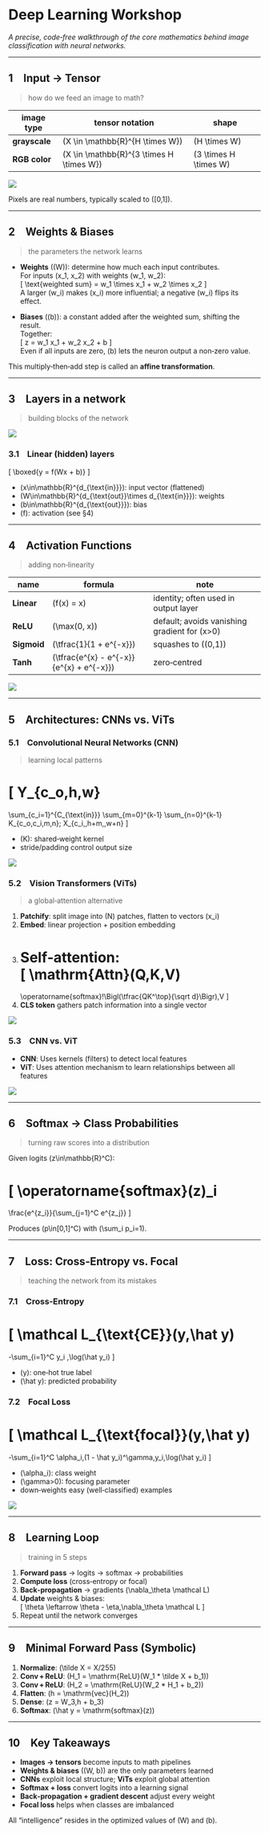 # Deep Learning Workshop  
_A precise, code‑free walkthrough of the core mathematics behind image classification with neural networks._


---

## 1 Input → Tensor  
> how do we feed an image to math?

| image type   | tensor notation                         | shape               |
|--------------|-----------------------------------------|---------------------|
| **grayscale**| \(X \in \mathbb{R}^{H \times W}\)       | \(H \times W\)      |
| **RGB color**| \(X \in \mathbb{R}^{3 \times H \times W}\) | \(3 \times H \times W\) |

![](./assets/3-axis_front.png)

Pixels are real numbers, typically scaled to \([0,1]\).

---

## 2 Weights & Biases  
> the parameters the network learns

- **Weights** (\(W\)): determine how much each input contributes.  
  For inputs \(x_1, x_2\) with weights \(w_1, w_2\):  
  \[
    \text{weighted sum} = w_1 \times x_1 + w_2 \times x_2
  \]  
  A larger \(w_i\) makes \(x_i\) more influential; a negative \(w_i\) flips its effect.

- **Biases** (\(b\)): a constant added after the weighted sum, shifting the result.  
  Together:  
  \[
    z = w_1 x_1 + w_2 x_2 + b
  \]  
  Even if all inputs are zero, \(b\) lets the neuron output a non‑zero value.

This multiply‑then‑add step is called an **affine transformation**.

---

## 3 Layers in a network 
> building blocks of the network

![](./assets/layers.png)

### 3.1 Linear (hidden) layers  
\[
\boxed{y = f(Wx + b)}
\]  
- \(x\in\mathbb{R}^{d_{\text{in}}}\): input vector (flattened)  
- \(W\in\mathbb{R}^{d_{\text{out}}\times d_{\text{in}}}\): weights  
- \(b\in\mathbb{R}^{d_{\text{out}}}\): bias  
- \(f\): activation (see §4)

---

## 4 Activation Functions  
> adding non‑linearity

| name        | formula                                   | note                                         |
|-------------|-------------------------------------------|----------------------------------------------|
| **Linear**  | \(f(x) = x\)                              | identity; often used in output layer         |
| **ReLU**    | \(\max(0, x)\)                            | default; avoids vanishing gradient for \(x>0\) |
| **Sigmoid** | \(\tfrac{1}{1 + e^{-x}}\)                 | squashes to \((0,1)\)                        |
| **Tanh**    | \(\tfrac{e^{x} - e^{-x}}{e^{x} + e^{-x}}\) | zero‑centred                                 |

![](./assets/activation-functions.jpg)

---

## 5 Architectures: CNNs vs. ViTs  

### 5.1 Convolutional Neural Networks (CNN)  
> learning local patterns

\[
Y_{c_o,h,w}
=
\sum_{c_i=1}^{C_{\text{in}}}
\sum_{m=0}^{k-1}
\sum_{n=0}^{k-1}
K_{c_o,c_i,m,n}\;
X_{c_i,\,h+m,\,w+n}
\]

- \(K\): shared‑weight kernel  
- stride/padding control output size  

![](./assets/cnn-feature-hierarchy.png)

### 5.2 Vision Transformers (ViTs)  
> a global‑attention alternative

1. **Patchify**: split image into \(N\) patches, flatten to vectors \(x_i\)  
2. **Embed**: linear projection + position embedding  
3. **Self‑attention**:  
   \[
   \mathrm{Attn}(Q,K,V)
   =
   \operatorname{softmax}\!\Bigl(\tfrac{QK^\top}{\sqrt d}\Bigr)\,V
   \]  
4. **CLS token** gathers patch information into a single vector  

![](./assets/vit-attention.png)

### 5.3 CNN vs. ViT  

- **CNN**: Uses kernels (filters) to detect local features 
- **ViT**: Uses attention mechanism to learn relationships between all features

![](./assets/CNN-vs-ViT.png)

---

## 6 Softmax → Class Probabilities  
> turning raw scores into a distribution

Given logits \(z\in\mathbb{R}^C\):

\[
\operatorname{softmax}(z)_i
=
\frac{e^{z_i}}{\sum_{j=1}^C e^{z_j}}
\]

Produces \(p\in[0,1]^C\) with \(\sum_i p_i=1\).

---

## 7 Loss: Cross‑Entropy vs. Focal  
> teaching the network from its mistakes

### 7.1 Cross‑Entropy  
\[
\mathcal L_{\text{CE}}(y,\hat y)
=
-\sum_{i=1}^C y_i \,\log(\hat y_i)
\]  
- \(y\): one‑hot true label  
- \(\hat y\): predicted probability  

### 7.2 Focal Loss  
\[
\mathcal L_{\text{focal}}(y,\hat y)
=
-\sum_{i=1}^C \alpha_i\,(1 - \hat y_i)^\gamma\,y_i\,\log(\hat y_i)
\]  
- \(\alpha_i\): class weight  
- \(\gamma>0\): focusing parameter  
- down‑weights easy (well‑classified) examples  

![](./assets/ce-vs-focal.png)

---

## 8 Learning Loop  
> training in 5 steps

1. **Forward pass** → logits → softmax → probabilities  
2. **Compute loss** (cross‑entropy or focal)  
3. **Back‑propagation** → gradients \(\nabla_\theta \mathcal L\)  
4. **Update** weights & biases:  
   \[
   \theta \leftarrow \theta - \eta\,\nabla_\theta \mathcal L
   \]
5. Repeat until the network converges

---

## 9 Minimal Forward Pass (Symbolic)

1. **Normalize**: \(\tilde X = X/255\)  
2. **Conv + ReLU**: \(H_1 = \mathrm{ReLU}(W_1 * \tilde X + b_1)\)  
3. **Conv + ReLU**: \(H_2 = \mathrm{ReLU}(W_2 * H_1 + b_2)\)  
4. **Flatten**: \(h = \mathrm{vec}(H_2)\)  
5. **Dense**: \(z = W_3\,h + b_3\)  
6. **Softmax**: \(\hat y = \mathrm{softmax}(z)\)

---

## 10 Key Takeaways

- **Images → tensors** become inputs to math pipelines  
- **Weights & biases** (\(W, b\)) are the only parameters learned  
- **CNNs** exploit local structure; **ViTs** exploit global attention  
- **Softmax + loss** convert logits into a learning signal  
- **Back‑propagation + gradient descent** adjust every weight  
- **Focal loss** helps when classes are imbalanced  

All “intelligence” resides in the optimized values of \(W\) and \(b\).  
